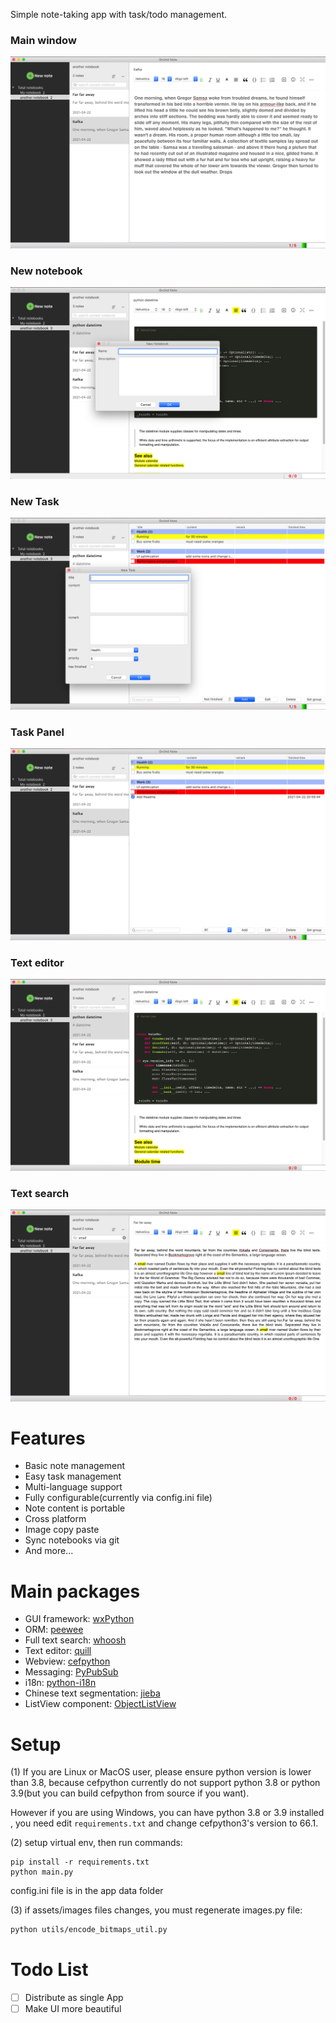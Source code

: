 Simple note-taking app with task/todo management.

### Main window
![main window](https://raw.githubusercontent.com/fzdp/orchid-notebook/main/assets/demo/main_window.png)
### New notebook
![new_notebook](https://raw.githubusercontent.com/fzdp/orchid-notebook/main/assets/demo/new_notebook.png)
### New Task
![new_task](https://raw.githubusercontent.com/fzdp/orchid-notebook/main/assets/demo/new_task.png)
### Task Panel
![task_panel](https://raw.githubusercontent.com/fzdp/orchid-notebook/main/assets/demo/task_list.png)
### Text editor
![text_editor](https://raw.githubusercontent.com/fzdp/orchid-notebook/main/assets/demo/text_editor.png)
### Text search
![text_search](https://raw.githubusercontent.com/fzdp/orchid-notebook/main/assets/demo/text_search.png)

# Features
* Basic note management
* Easy task management
* Multi-language support
* Fully configurable(currently via config.ini file)
* Note content is portable
* Cross platform
* Image copy paste
* Sync notebooks via git
* And more...

# Main packages
* GUI framework: [wxPython](https://github.com/wxWidgets/Phoenix)
* ORM: [peewee](https://github.com/coleifer/peewee)
* Full text search: [whoosh](https://github.com/mchaput/whoosh)
* Text editor: [quill](https://github.com/quilljs/quill)
* Webview: [cefpython](https://github.com/cztomczak/cefpython)
* Messaging: [PyPubSub](https://github.com/schollii/pypubsub)
* i18n: [python-i18n](https://github.com/danhper/python-i18n)
* Chinese text segmentation: [jieba](https://github.com/fxsjy/jieba)
* ListView component: [ObjectListView](https://objectlistview-python-edition.readthedocs.io/en/latest/)

# Setup
(1) If you are Linux or MacOS user, please ensure python version is lower than 3.8, because cefpython currently do
 not support python 3.8 or python 3.9(but you can build cefpython from source if you want). 
 
 However if you are using Windows, you can have python 3.8 or 3.9 installed
 , you need edit `requirements.txt` and change cefpython3's version to 66.1. 

(2) setup virtual env, then run commands: 
```
pip install -r requirements.txt
python main.py
```

config.ini file is in the app data folder

(3) if assets/images files changes, you must regenerate images.py file:
```bash
python utils/encode_bitmaps_util.py
```

# Todo List
- [ ] Distribute as single App
- [ ] Make UI more beautiful
